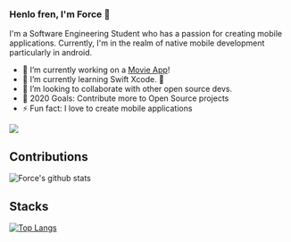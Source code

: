 
### Henlo fren, I'm **Force** 👋

 I'm a Software Engineering Student who has a passion for creating mobile applications. Currently, I'm in the realm of native mobile development particularly in android.

- 🔭 I’m currently working on a [Movie App][app]!
- 🌱 I’m currently learning Swift Xcode. 📱
- 👯 I’m looking to collaborate with other open source devs.
- 🥅 2020 Goals: Contribute more to Open Source projects
- ⚡ Fun fact: I love to create mobile applications

![](https://komarev.com/ghpvc/?username=forceporquillo&label=PROFILE+VIEWS)

## Contributions
![Force's github stats](https://github-readme-stats.vercel.app/api?username=forceporquillo&show_icons=true&theme=default)

## Stacks
[![Top Langs](https://github-readme-stats.vercel.app/api/top-langs/?username=forceporquillo)](https://github.com/forceporquillo/forceporqullo)

<!---
### Connect with me:
[<img align="left" alt="codeSTACKr.com" width="22px" src="https://raw.githubusercontent.com/iconic/open-iconic/master/svg/globe.svg" />][website]
[<img align="left" alt="codeSTACKr | YouTube" width="22px" src="https://cdn.jsdelivr.net/npm/simple-icons@v3/icons/twitter.svg" />][twitter]
[<img align="left" alt="codeSTACKr | LinkedIn" width="22px" src="https://cdn.jsdelivr.net/npm/simple-icons@v3/icons/linkedin.svg" />][linkedin]
[<img align="left" alt="codeSTACKr | Instagram" width="22px" src="https://cdn.jsdelivr.net/npm/simple-icons@v3/icons/instagram.svg" />][instagram]
-->
[website]: https://forcecodes.dev
[twitter]: https://twitter.com/tito_4s
[instagram]: https://instagram.com/strongforce1/
[linkedin]: https://linkedin.com/in/https://www.linkedin.com/in/aljan-porquillo-7567431a0/
[app]: https://github.com/forceporquillo/android-covid19-tracker
